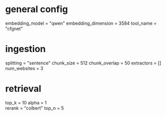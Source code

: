 # general config
embedding_model = "qwen"
embedding_dimension = 3584
tool_name = "cfgnet"

# ingestion
splitting = "sentence"
chunk_size = 512
chunk_overlap = 50
extractors = []
num_websites = 3

# retrieval
top_k = 10
alpha = 1  
rerank = "colbert"
top_n = 5